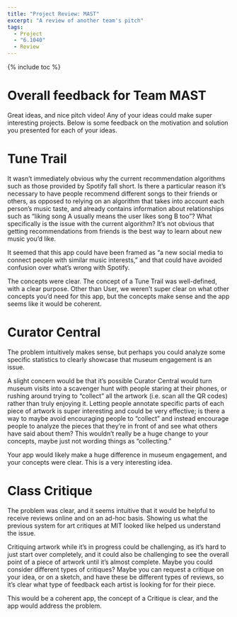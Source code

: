 ```yaml
---
title: "Project Review: MAST"
excerpt: "A review of another team's pitch"
tags:
  - Project
  - "6.1040"
  - Review
---
```


{% include toc %}

# Overall feedback for Team MAST
 
Great ideas, and nice pitch video! Any of your ideas could make super interesting projects. Below is some feedback on the motivation and solution you presented for each of your ideas.
 
# Tune Trail
 
It wasn’t immediately obvious why the current recommendation algorithms such as those provided by Spotify fall short. Is there a particular reason it’s necessary to have people recommend different songs to their friends or others, as opposed to relying on an algorithm that takes into account each person’s music taste, and already contains information about relationships such as “liking song A usually means the user likes song B too”? What specifically is the issue with the current algorithm? It’s not obvious that getting recommendations from friends is the best way to learn about new music you’d like.
 
It seemed that this app could have been framed as “a new social media to connect people with similar music interests,” and that could have avoided confusion over what’s wrong with Spotify.
 
The concepts were clear. The concept of a Tune Trail was well-defined, with a clear purpose. Other than User, we weren’t super clear on what other concepts you’d need for this app, but the concepts make sense and the app seems like it would be coherent.
 
# Curator Central
 
The problem intuitively makes sense, but perhaps you could analyze some specific statistics to clearly showcase that museum engagement is an issue.
 
A slight concern would be that it’s possible Curator Central would turn museum visits into a scavenger hunt with people staring at their phones, or rushing around trying to “collect” all the artwork (i.e. scan all the QR codes) rather than truly enjoying it. Letting people annotate specific parts of each piece of artwork is super interesting and could be very effective; is there a way to maybe avoid encouraging people to “collect” and instead encourage people to analyze the pieces that they’re in front of and see what others have said about them? This wouldn’t really be a huge change to your concepts, maybe just not wording things as “collecting.”
 
Your app would likely make a huge difference in museum engagement, and your concepts were clear. This is a very interesting idea.
 
 
# Class Critique
 
The problem was clear, and it seems intuitive that it would be helpful to receive reviews online and on an ad-hoc basis. Showing us what the previous system for art critiques at MIT looked like helped us understand the issue.
 
Critiquing artwork while it’s in progress could be challenging, as it’s hard to just start over completely, and it could also be challenging to see the overall point of a piece of artwork until it’s almost complete. Maybe you could consider different types of critiques? Maybe you can request a critique on your idea, or on a sketch, and have these be different types of reviews, so it’s clear what type of feedback each artist is looking for for their piece.
 
This would be a coherent app, the concept of a Critique is clear, and the app would address the problem.
